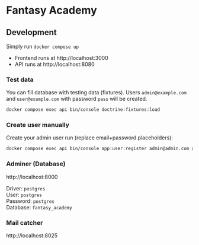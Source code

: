 # Fantasy Academy

## Development
Simply run `docker compose up`

- Frontend runs at http://localhost:3000  
- API runs at http://localhost:8080

### Test data

You can fill database with testing data (fixtures). Users `admin@example.com` and `user@example.com` with  password `pass` will be created.

```bash
docker compose exec api bin/console doctrine:fixtures:load
```

### Create user manually

Create your admin user run (replace email+password placeholders):
```bash
docker compose exec api bin/console app:user:register admin@admin.com admin
```

### Adminer (Database)

http://localhost:8000

Driver: `postgres`  
User: `postgres`  
Password: `postgres`  
Database: `fantasy_academy`

### Mail catcher

http://localhost:8025
